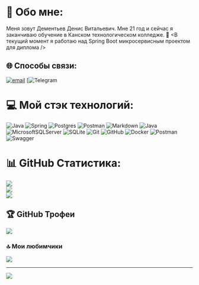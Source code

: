 # 💫 Обо мне:
Меня зовут Дементьев Денис Витальевич. Мне 21 год и сейчас я заканчиваю обучение в Канском технологическом колледже.
🔭 <В текущий момент я работаю над Spring Boot микросервисным проектом для диплома />


## 🌐 Способы связи:
[![email](https://img.shields.io/badge/Email-D14836?logo=gmail&logoColor=white)](mailto:fiarr4ik@gmail.com)
[![Telegram](https://t.me/Fiarr4ik)

# 💻 Мой стэк технологий:
![Java](https://img.shields.io/badge/java-%23ED8B00.svg?style=for-the-badge&logo=openjdk&logoColor=white) ![Spring](https://img.shields.io/badge/spring-%236DB33F.svg?style=for-the-badge&logo=spring&logoColor=white) ![Postgres](https://img.shields.io/badge/postgres-%23316192.svg?style=for-the-badge&logo=postgresql&logoColor=white) ![Postman](https://img.shields.io/badge/Postman-FF6C37?style=for-the-badge&logo=postman&logoColor=white) ![Markdown](https://img.shields.io/badge/markdown-%23000000.svg?style=for-the-badge&logo=markdown&logoColor=white) ![Java](https://img.shields.io/badge/java-%23ED8B00.svg?style=for-the-badge&logo=openjdk&logoColor=white) ![MicrosoftSQLServer](https://img.shields.io/badge/Microsoft%20SQL%20Server-CC2927?style=for-the-badge&logo=microsoft%20sql%20server&logoColor=white) ![SQLite](https://img.shields.io/badge/sqlite-%2307405e.svg?style=for-the-badge&logo=sqlite&logoColor=white) ![Git](https://img.shields.io/badge/git-%23F05033.svg?style=for-the-badge&logo=git&logoColor=white) ![GitHub](https://img.shields.io/badge/github-%23121011.svg?style=for-the-badge&logo=github&logoColor=white) ![Docker](https://img.shields.io/badge/docker-%230db7ed.svg?style=for-the-badge&logo=docker&logoColor=white) ![Postman](https://img.shields.io/badge/Postman-FF6C37?style=for-the-badge&logo=postman&logoColor=white) ![Swagger](https://img.shields.io/badge/-Swagger-%23Clojure?style=for-the-badge&logo=swagger&logoColor=white)
# 📊 GitHub Статистика:
![](https://github-readme-stats.vercel.app/api?username=Fiarr4ikDev&theme=github_dark&hide_border=false&include_all_commits=true&count_private=false)<br/>
![](https://nirzak-streak-stats.vercel.app/?user=Fiarr4ikDev&theme=github_dark&hide_border=false)<br/>
![](https://github-readme-stats.vercel.app/api/top-langs/?username=Fiarr4ikDev&theme=github_dark&hide_border=false&include_all_commits=true&count_private=false&layout=compact)

## 🏆 GitHub Трофеи
![](https://github-profile-trophy.vercel.app/?username=Fiarr4ikDev&theme=github_dark&no-frame=false&no-bg=true&margin-w=4)

### 🔝 Мои любимчики
![](https://github-contributor-stats.vercel.app/api?username=Fiarr4ikDev&limit=5&theme=dark&combine_all_yearly_contributions=true)

---
[![](https://visitcount.itsvg.in/api?id=Fiarr4ikDev&icon=0&color=0)](https://visitcount.itsvg.in)
